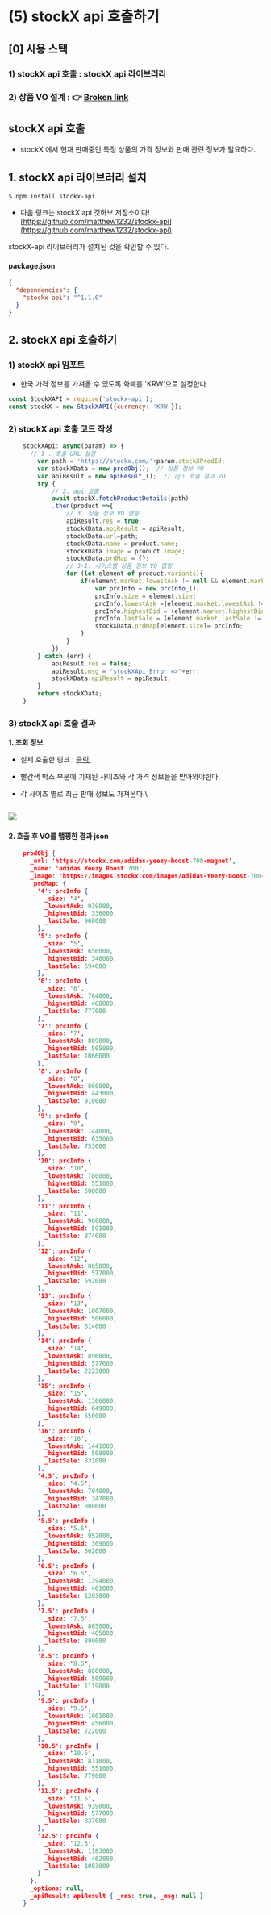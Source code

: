 # (5) stockX api 호출하기

## \[0] 사용 스택 <a href="#undefined" id="undefined"></a>

### **1)** stockX api 호출 **:** stockX api 라이브러리

### 2) 상품 VO 설계 : 👉 [Broken link](broken-reference "mention")

## stockX api 호출 <a href="#stockx-api" id="stockx-api"></a>

* stockX 에서 현재 판매중인 특정 상품의 가격 정보와 판매 관련 정보가 필요하다.

## 1. stockX api 라이브러리 설치 <a href="#1-stockx-api" id="1-stockx-api"></a>

```
$ npm install stockx-api
```

* 다음 링크는 stockX api 깃허브 저장소이다!\
  [https://github.com/matthew1232/stockx-api](https://github.com/matthew1232/stockx-api)

stockX-api 라이브러리가 설치된 것을 확인할 수 있다.

#### **package.json**

```json
{
  "dependencies": {
    "stockx-api": "^1.1.0"
  }
}
```

## 2. stockX api 호출하기 <a href="#2-stockx-api" id="2-stockx-api"></a>

### 1) stockX api 임포트 <a href="#1-stockx-api" id="1-stockx-api"></a>

* 한국 가격 정보를 가져올 수 있도록 화폐를 'KRW'으로 설정한다.

```javascript
const StockXAPI = require('stockx-api');
const stockX = new StockXAPI({currency: 'KRW'});
```

### 2) stockX api 호출 코드 작성 <a href="#2-stockx-api" id="2-stockx-api"></a>

```javascript
	stockXApi: async(param) => {
      // 1 . 호출 URL 설정
        var path = 'https://stockx.com/'+param.stockXProdId;
        var stockXData = new prodObj();  // 상품 정보 VO
        var apiResult = new apiResult_();  // api 호출 결과 VO         
        try {           
            // 2. api 호출
            await stockX.fetchProductDetails(path)
            .then(product =>{
              	// 3. 상품 정보 VO 맵핑
                apiResult.res = true;
                stockXData.apiResult = apiResult;
                stockXData.url=path;
                stockXData.name = product.name;
                stockXData.image = product.image;
                stockXData.prdMap = {};
              	// 3-1. 사이즈별 상품 정보 VO 맵핑
                for (let element of product.variants){
                    if(element.market.lowestAsk != null && element.market.lowestAsk > 0 ){
                        var prcInfo = new prcInfo_();
                        prcInfo.size = element.size;
                        prcInfo.lowestAsk =(element.market.lowestAsk != null) ? Number(element.market.lowestAsk) : null ;
                        prcInfo.highestBid = (element.market.highestBid != null) ? Number(element.market.highestBid) : null ;
                        prcInfo.lastSale = (element.market.lastSale != null) ? Number(element.market.lastSale) : null ;
                        stockXData.prdMap[element.size]= prcInfo;
                    }
                }
            })
        } catch (err) {
            apiResult.res = false;
            apiResult.msg = "stockXApi Error =>"+err;
            stockXData.apiResult = apiResult;                       
        }
        return stockXData;
	}
```

### 3) stockX api 호출 결과 <a href="#3-stockx-api" id="3-stockx-api"></a>

**1. 조회 정보**

* 실제 호출한 링크 : [클릭!](https://stockx.com/ko-kr/nike-air-force-1-low-white-navy-grey)
* 빨간색 박스 부분에 기재된 사이즈와 각 가격 정보들을 받아와야한다.
*   각 사이즈 별로 최근 판매 정보도 가져온다.\


    <figure><img src="https://velog.velcdn.com/images/yooha9621/post/479c128d-ece3-4fc4-b642-d14bfb941797/image.png" alt=""><figcaption></figcaption></figure>

![](https://velog.velcdn.com/images/yooha9621/post/ed694381-ec0e-4d9c-8afa-5e60f9428d57/image.png)

#### **2. 호출 후 VO를 맵핑한 결과 json**

```json
    prodObj {
      _url: 'https://stockx.com/adidas-yeezy-boost-700-magnet',
      _name: 'adidas Yeezy Boost 700',
      _image: 'https://images.stockx.com/images/adidas-Yeezy-Boost-700-Magnet-Product.jpg?fit=fill&bg=FFFFFF&w=700&h=500&auto=format,compress&q=90&dpr=2&trim=color&updated_at=1606324226',
      _prdMap: {
        '4': prcInfo {
          _size: '4',
          _lowestAsk: 939000,
          _highestBid: 336000,
          _lastSale: 968000
        },
        '5': prcInfo {
          _size: '5',
          _lowestAsk: 656000,
          _highestBid: 346000,
          _lastSale: 694000
        },
        '6': prcInfo {
          _size: '6',
          _lowestAsk: 764000,
          _highestBid: 408000,
          _lastSale: 777000
        },
        '7': prcInfo {
          _size: '7',
          _lowestAsk: 809000,
          _highestBid: 505000,
          _lastSale: 1066000
        },
        '8': prcInfo {
          _size: '8',
          _lowestAsk: 860000,
          _highestBid: 443000,
          _lastSale: 910000
        },
        '9': prcInfo {
          _size: '9',
          _lowestAsk: 744000,
          _highestBid: 635000,
          _lastSale: 753000
        },
        '10': prcInfo {
          _size: '10',
          _lowestAsk: 780000,
          _highestBid: 551000,
          _lastSale: 600000
        },
        '11': prcInfo {
          _size: '11',
          _lowestAsk: 960000,
          _highestBid: 591000,
          _lastSale: 874000
        },
        '12': prcInfo {
          _size: '12',
          _lowestAsk: 865000,
          _highestBid: 577000,
          _lastSale: 592000
        },
        '13': prcInfo {
          _size: '13',
          _lowestAsk: 1007000,
          _highestBid: 506000,
          _lastSale: 614000
        },
        '14': prcInfo {
          _size: '14',
          _lowestAsk: 896000,
          _highestBid: 577000,
          _lastSale: 2223000
        },
        '15': prcInfo {
          _size: '15',
          _lowestAsk: 1306000,
          _highestBid: 649000,
          _lastSale: 650000
        },
        '16': prcInfo {
          _size: '16',
          _lowestAsk: 1441000,
          _highestBid: 508000,
          _lastSale: 831000
        },
        '4.5': prcInfo {
          _size: '4.5',
          _lowestAsk: 784000,
          _highestBid: 347000,
          _lastSale: 800000
        },
        '5.5': prcInfo {
          _size: '5.5',
          _lowestAsk: 952000,
          _highestBid: 369000,
          _lastSale: 562000
        },
        '6.5': prcInfo {
          _size: '6.5',
          _lowestAsk: 1394000,
          _highestBid: 401000,
          _lastSale: 1203000
        },
        '7.5': prcInfo {
          _size: '7.5',
          _lowestAsk: 865000,
          _highestBid: 405000,
          _lastSale: 890000
        },
        '8.5': prcInfo {
          _size: '8.5',
          _lowestAsk: 880000,
          _highestBid: 509000,
          _lastSale: 1119000
        },
        '9.5': prcInfo {
          _size: '9.5',
          _lowestAsk: 1001000,
          _highestBid: 456000,
          _lastSale: 722000
        },
        '10.5': prcInfo {
          _size: '10.5',
          _lowestAsk: 831000,
          _highestBid: 551000,
          _lastSale: 779000
        },
        '11.5': prcInfo {
          _size: '11.5',
          _lowestAsk: 939000,
          _highestBid: 577000,
          _lastSale: 837000
        },
        '12.5': prcInfo {
          _size: '12.5',
          _lowestAsk: 1183000,
          _highestBid: 462000,
          _lastSale: 1083000
        }
      },
      _options: null,
      _apiResult: apiResult { _res: true, _msg: null }
    }
```
